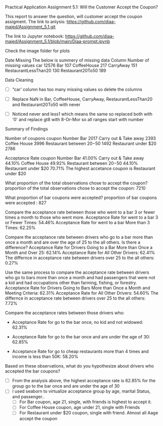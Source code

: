 Practical Application Assignment 5.1: Will the Customer Accept the Coupon?

This report to answer the question, will customer accept the coupon assigment. 
The link to anlysis: https://github.com/diaa-majed/Assignment_5.1.git

The link to Jupyter notebook: https://github.com/diaa-majed/Assignment_5.1/blob/main/Diaa-prompt.ipynb

Check the image folder for plots 

Date Missing 
The below is summery of missing data 
Column	Number of missing values
car	 12576
Bar	107
CoffeeHouse 	217
CarryAway  	151
RestaurantLessThan20 	130
Restaurant20To50 	189

Data Cleaning 

- [ ] “car’ column has too many missing values so delete the columns 
- [ ] Replace NaN  in Bar, CoffeeHouse, CarryAway, RestaurantLessThan20 and Restaurant20To50 with never 
- [ ] Noticed never and less1 which means the same so replaced both with '0' and replace  gt8  with 8-Or-Mor so all ranges start with number 


Summary of Findings

Number of coupons 
coupon	Number
Bar	2017
Carry out & Take away	2393
Coffee House  	3996
Restaurant between $20 -$50	1492
Restaurant under $20 	2786

Acceptance Rate
coupon	Number
Bar	41.00%
Carry out & Take away	44.10%
Coffee House  	49.92%
Restaurant between $20 -$50	44.10%
Restaurant under $20 	70.71%
The highest  accetance coupon is Restaurant under $20 

What proportion of the total observations chose to accept the coupon? 
proportion of the total observations chose to accept the coupon: 7210

What proportion of bar coupons were accepted?
proportion of bar coupons were accepted : 827

Compare the acceptance rate between those who went to a bar 3 or fewer times a month to those who went more.
Acceptance Rate for went to a bar 3 or Fewer Times: 54.46%
Acceptance Rate for went to a bar More than 3 Times: 62.25%

Compare the acceptance rate between drivers who go to a bar more than once a month and are over the age of 25 to the all others. Is there a difference?
Acceptance Rate for Drivers Going to a Bar More than Once a Month and Over 25: 62.14%
Acceptance Rate for All Other Drivers: 62.41%
The differnce in acceptance rate between drivers over 25 to the all others: 0.27%

Use the same process to compare the acceptance rate between drivers who go to bars more than once a month and had passengers that were not a kid and had occupations other than farming, fishing, or forestry. 
Acceptance Rate for Drivers Going to Bars More than Once a Month and Meeting Criteria: 62.31%
Acceptance Rate for All Other Drivers: 54.60%
The differnce in acceptance rate between drivers over 25 to the all others: 7.72%

Compare the acceptance rates between those drivers who:

- Acceptance Rate for go to the bar once, no kid and not widowed: 62.31%

- Acceptance Rate for go to the bar once and are under the age of 30: 62.85%

- Acceptance Rate for go to cheap restaurants more than 4 times and income is less than 50K:  58.20%



Based on these observations, what do you hypothesize about drivers who accepted the bar coupons?
- [ ]  From the analysis  above, the highest acceptance rate is 62.85% for the group go to the bar once and are under the age of 30
- [ ] I used seaborn to virtualize acceptance group by age, marital Status, and passenger.. 
    - [ ] For Bar coupon, age 21, single, with friends is highest to accept it. 
    - [ ] For Coffee House coupon, age under 21, single with Friends
    - [ ] For Restaurant under $20 coupon, single with friend. Almost all Aage accept the coupon
